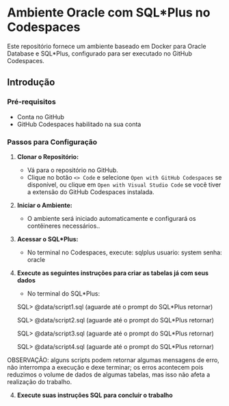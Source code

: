 # Ambiente Oracle com SQL*Plus no Codespaces

Este repositório fornece um ambiente baseado em Docker para Oracle Database e SQL*Plus, configurado para ser executado no GitHub Codespaces.

## Introdução

### Pré-requisitos

- Conta no GitHub
- GitHub Codespaces habilitado na sua conta

### Passos para Configuração

1. **Clonar o Repositório:**
   - Vá para o repositório no GitHub.
   - Clique no botão `<> Code` e selecione `Open with GitHub Codespaces` se disponível, ou clique em `Open with Visual Studio Code` se você tiver a extensão do GitHub Codespaces instalada.

2. **Iniciar o Ambiente:**
   - O ambiente será iniciado automaticamente e configurará os contêineres necessários..

3. **Acessar o SQL*Plus:**
   - No terminal no Codespaces, execute:
     sqlplus
     usuario: system
     senha: oracle
     
4. **Execute as seguintes instruções para criar as tabelas já com seus dados**
   - No terminal do SQL*Plus:
     
   SQL> @data/script1.sql (aguarde até o prompt do SQL*Plus retornar)
   
   SQL> @data/script2.sql (aguarde até o prompt do SQL*Plus retornar)
   
   SQL> @data/script3.sql (aguarde até o prompt do SQL*Plus retornar)
   
   SQL> @data/script4.sql (aguarde até o prompt do SQL*Plus retornar)
   
   
OBSERVAÇÃO: alguns scripts podem retornar algumas mensagens de erro, não interrompa a execução e dexe terminar; os erros acontecem pois reduzimos o volume de dados de algumas tabelas, mas isso não afeta a realização do trabalho.

4. **Execute suas instruções SQL para concluir o trabalho**

